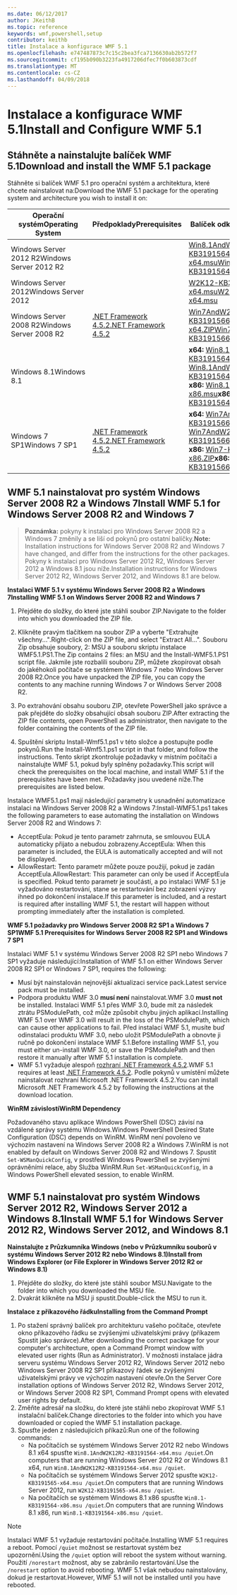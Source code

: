 ```yaml
---
ms.date: 06/12/2017
author: JKeithB
ms.topic: reference
keywords: wmf,powershell,setup
contributor: keithb
title: Instalace a konfigurace WMF 5.1
ms.openlocfilehash: e747487873c7c15c2bea3fca7136630ab2b572f7
ms.sourcegitcommit: cf195b090b3223fa4917206dfec7f0b603873cdf
ms.translationtype: MT
ms.contentlocale: cs-CZ
ms.lasthandoff: 04/09/2018
---
```

# <a name="install-and-configure-wmf-51"></a><span data-ttu-id="a71e5-103">Instalace a konfigurace WMF 5.1</span><span class="sxs-lookup"><span data-stu-id="a71e5-103">Install and Configure WMF 5.1</span></span> #


## <a name="download-and-install-the-wmf-51-package"></a><span data-ttu-id="a71e5-104">Stáhněte a nainstalujte balíček WMF 5.1</span><span class="sxs-lookup"><span data-stu-id="a71e5-104">Download and install the WMF 5.1 package</span></span>

<span data-ttu-id="a71e5-105">Stáhněte si balíček WMF 5.1 pro operační systém a architektura, které chcete nainstalovat na:</span><span class="sxs-lookup"><span data-stu-id="a71e5-105">Download the WMF 5.1 package for the operating system and architecture you wish to install it on:</span></span>

| <span data-ttu-id="a71e5-106">Operační systém</span><span class="sxs-lookup"><span data-stu-id="a71e5-106">Operating System</span></span>       | <span data-ttu-id="a71e5-107">Předpoklady</span><span class="sxs-lookup"><span data-stu-id="a71e5-107">Prerequisites</span></span>           | <span data-ttu-id="a71e5-108">Balíček odkazy</span><span class="sxs-lookup"><span data-stu-id="a71e5-108">Package Links</span></span>                          |
|------------------------|-------------------------|----------------------------------------|
| <span data-ttu-id="a71e5-109">Windows Server 2012 R2</span><span class="sxs-lookup"><span data-stu-id="a71e5-109">Windows Server 2012 R2</span></span> |                         | <span data-ttu-id="a71e5-110">[Win8.1AndW2K12R2-KB3191564-x64.msu][]</span><span class="sxs-lookup"><span data-stu-id="a71e5-110">[Win8.1AndW2K12R2-KB3191564-x64.msu][]</span></span> |
| <span data-ttu-id="a71e5-111">Windows Server 2012</span><span class="sxs-lookup"><span data-stu-id="a71e5-111">Windows Server 2012</span></span>    |                         | <span data-ttu-id="a71e5-112">[W2K12-KB3191565-x64.msu][]</span><span class="sxs-lookup"><span data-stu-id="a71e5-112">[W2K12-KB3191565-x64.msu][]</span></span>            |
| <span data-ttu-id="a71e5-113">Windows Server 2008 R2</span><span class="sxs-lookup"><span data-stu-id="a71e5-113">Windows Server 2008 R2</span></span> | <span data-ttu-id="a71e5-114">[.NET Framework 4.5.2][]</span><span class="sxs-lookup"><span data-stu-id="a71e5-114">[.NET Framework 4.5.2][]</span></span>| <span data-ttu-id="a71e5-115">[Win7AndW2K8R2-KB3191566-x64.ZIP][]</span><span class="sxs-lookup"><span data-stu-id="a71e5-115">[Win7AndW2K8R2-KB3191566-x64.ZIP][]</span></span>    |
| <span data-ttu-id="a71e5-116">Windows 8.1</span><span class="sxs-lookup"><span data-stu-id="a71e5-116">Windows 8.1</span></span>            |                         | <span data-ttu-id="a71e5-117">**x64:** [Win8.1AndW2K12R2-KB3191564-x64.msu][]</span><span class="sxs-lookup"><span data-stu-id="a71e5-117">**x64:** [Win8.1AndW2K12R2-KB3191564-x64.msu][]</span></span></br><span data-ttu-id="a71e5-118">**x86:** [Win8.1-KB3191564-x86.msu][]</span><span class="sxs-lookup"><span data-stu-id="a71e5-118">**x86:** [Win8.1-KB3191564-x86.msu][]</span></span> |
| <span data-ttu-id="a71e5-119">Windows 7 SP1</span><span class="sxs-lookup"><span data-stu-id="a71e5-119">Windows 7 SP1</span></span>          | <span data-ttu-id="a71e5-120">[.NET Framework 4.5.2][]</span><span class="sxs-lookup"><span data-stu-id="a71e5-120">[.NET Framework 4.5.2][]</span></span>| <span data-ttu-id="a71e5-121">**x64:** [Win7AndW2K8R2-KB3191566-x64.ZIP][]</span><span class="sxs-lookup"><span data-stu-id="a71e5-121">**x64:** [Win7AndW2K8R2-KB3191566-x64.ZIP][]</span></span></br><span data-ttu-id="a71e5-122">**x86:** [Win7-KB3191566-x86.ZIP][]</span><span class="sxs-lookup"><span data-stu-id="a71e5-122">**x86:** [Win7-KB3191566-x86.ZIP][]</span></span> |

[.NET Framework 4.5.2]: https://www.microsoft.com/download/details.aspx?id=42642
[W2K12-KB3191565-x64.msu]: https://go.microsoft.com/fwlink/?linkid=839513
[Win7-KB3191566-x86.ZIP]: https://go.microsoft.com/fwlink/?linkid=839522
[Win7AndW2K8R2-KB3191566-x64.ZIP]: https://go.microsoft.com/fwlink/?linkid=839523
[Win8.1-KB3191564-x86.msu]: https://go.microsoft.com/fwlink/?linkid=839521
[Win8.1AndW2K12R2-KB3191564-x64.msu]: https://go.microsoft.com/fwlink/?linkid=839516

## <a name="install-wmf-51-for-windows-server-2008-r2-and-windows-7"></a><span data-ttu-id="a71e5-129">WMF 5.1 nainstalovat pro systém Windows Server 2008 R2 a Windows 7</span><span class="sxs-lookup"><span data-stu-id="a71e5-129">Install WMF 5.1 for Windows Server 2008 R2 and Windows 7</span></span>

> <span data-ttu-id="a71e5-130">**Poznámka:** pokyny k instalaci pro Windows Server 2008 R2 a Windows 7 změnily a se liší od pokynů pro ostatní balíčky.</span><span class="sxs-lookup"><span data-stu-id="a71e5-130">**Note:** Installation instructions for Windows Server 2008 R2 and Windows 7 have changed, and differ from the instructions for the other packages.</span></span> <span data-ttu-id="a71e5-131">Pokyny k instalaci pro Windows Server 2012 R2, Windows Server 2012 a Windows 8.1 jsou níže.</span><span class="sxs-lookup"><span data-stu-id="a71e5-131">Installation instructions for Windows Server 2012 R2, Windows Server 2012, and Windows 8.1 are below.</span></span>

<span data-ttu-id="a71e5-132">**Instalaci WMF 5.1 v systému Windows Server 2008 R2 a Windows 7**</span><span class="sxs-lookup"><span data-stu-id="a71e5-132">**Installing WMF 5.1 on Windows Server 2008 R2 and Windows 7**</span></span>

1. <span data-ttu-id="a71e5-133">Přejděte do složky, do které jste stáhli soubor ZIP.</span><span class="sxs-lookup"><span data-stu-id="a71e5-133">Navigate to the folder into which you downloaded the ZIP file.</span></span>

2. <span data-ttu-id="a71e5-134">Klikněte pravým tlačítkem na soubor ZIP a vyberte "Extrahujte všechny...".</span><span class="sxs-lookup"><span data-stu-id="a71e5-134">Right-click on the ZIP file, and select "Extract All...".</span></span> <span data-ttu-id="a71e5-135">Souboru Zip obsahuje soubory, 2: MSU a souboru skriptu instalace WMF5.1.PS1.</span><span class="sxs-lookup"><span data-stu-id="a71e5-135">The Zip contains 2 files: an MSU and the Install-WMF5.1.PS1 script file.</span></span>
<span data-ttu-id="a71e5-136">Jakmile jste rozbalili souboru ZIP, můžete zkopírovat obsah do jakéhokoli počítače se systémem Windows 7 nebo Windows Server 2008 R2.</span><span class="sxs-lookup"><span data-stu-id="a71e5-136">Once you have unpacked the ZIP file, you can copy the contents to any machine running Windows 7 or Windows Server 2008 R2.</span></span>

3. <span data-ttu-id="a71e5-137">Po extrahování obsahu souboru ZIP, otevřete PowerShell jako správce a pak přejděte do složky obsahující obsah souboru ZIP.</span><span class="sxs-lookup"><span data-stu-id="a71e5-137">After extracting the ZIP file contents, open PowerShell as administrator, then navigate to the folder containing the contents of the ZIP file.</span></span>

4. <span data-ttu-id="a71e5-138">Spuštění skriptu Install-Wmf5.1.ps1 v této složce a postupujte podle pokynů.</span><span class="sxs-lookup"><span data-stu-id="a71e5-138">Run the Install-Wmf5.1.ps1 script in that folder, and follow the instructions.</span></span> <span data-ttu-id="a71e5-139">Tento skript zkontroluje požadavky v místním počítači a nainstalujte WMF 5.1, pokud byly splněny požadavky.</span><span class="sxs-lookup"><span data-stu-id="a71e5-139">This script will check the prerequisites on the local machine, and install WMF 5.1 if the prerequisites have been met.</span></span> <span data-ttu-id="a71e5-140">Požadavky jsou uvedené níže.</span><span class="sxs-lookup"><span data-stu-id="a71e5-140">The prerequisites are listed below.</span></span>

<span data-ttu-id="a71e5-141">Instalace WMF5.1.ps1 mají následující parametry k usnadnění automatizace instalaci na Windows Server 2008 R2 a Windows 7:</span><span class="sxs-lookup"><span data-stu-id="a71e5-141">Install-WMF5.1.ps1 takes the following parameters to ease automating the installation on Windows Server 2008 R2 and Windows 7:</span></span>

- <span data-ttu-id="a71e5-142">AcceptEula: Pokud je tento parametr zahrnuta, se smlouvou EULA automaticky přijato a nebudou zobrazeny.</span><span class="sxs-lookup"><span data-stu-id="a71e5-142">AcceptEula: When this parameter is included, the EULA is automatically accepted and will not be displayed.</span></span>
- <span data-ttu-id="a71e5-143">AllowRestart: Tento parametr můžete pouze použijí, pokud je zadán AcceptEula.</span><span class="sxs-lookup"><span data-stu-id="a71e5-143">AllowRestart: This parameter can only be used if AcceptEula is specified.</span></span> <span data-ttu-id="a71e5-144">Pokud tento parametr je součástí, a po instalaci WMF 5.1 je vyžadováno restartování, stane se restartování bez zobrazení výzvy ihned po dokončení instalace.</span><span class="sxs-lookup"><span data-stu-id="a71e5-144">If this parameter is included, and a restart is required after installing WMF 5.1, the restart will happen without prompting immediately after the installation is completed.</span></span>

<span data-ttu-id="a71e5-145">**WMF 5.1 požadavky pro Windows Server 2008 R2 SP1 a Windows 7 SP1**</span><span class="sxs-lookup"><span data-stu-id="a71e5-145">**WMF 5.1 Prerequisites for Windows Server 2008 R2 SP1 and Windows 7 SP1**</span></span>

<span data-ttu-id="a71e5-146">Instalaci WMF 5.1 v systému Windows Server 2008 R2 SP1 nebo Windows 7 SP1 vyžaduje následující:</span><span class="sxs-lookup"><span data-stu-id="a71e5-146">Installation of WMF 5.1 on either Windows Server 2008 R2 SP1 or Windows 7 SP1, requires the following:</span></span>
- <span data-ttu-id="a71e5-147">Musí být nainstalován nejnovější aktualizaci service pack.</span><span class="sxs-lookup"><span data-stu-id="a71e5-147">Latest service pack must be installed.</span></span>
- <span data-ttu-id="a71e5-148">Podpora produktu WMF 3.0 **musí není** nainstalovat.</span><span class="sxs-lookup"><span data-stu-id="a71e5-148">WMF 3.0 **must not** be installed.</span></span> <span data-ttu-id="a71e5-149">Instalaci WMF 5.1 přes WMF 3.0, bude mít za následek ztrátu PSModulePath, což může způsobit chybu jiných aplikací.</span><span class="sxs-lookup"><span data-stu-id="a71e5-149">Installing WMF 5.1 over WMF 3.0 will result in the loss of the PSModulePath, which can cause other applications to fail.</span></span> <span data-ttu-id="a71e5-150">Před instalací WMF 5.1, musíte buď odinstalaci produktu WMF 3.0, nebo uložit PSModulePath a obnovte ji ručně po dokončení instalace WMF 5.1.</span><span class="sxs-lookup"><span data-stu-id="a71e5-150">Before installing WMF 5.1, you must either un-install WMF 3.0, or save the PSModulePath and then restore it manually after WMF 5.1 installation is complete.</span></span>
- <span data-ttu-id="a71e5-151">WMF 5.1 vyžaduje alespoň [rozhraní .NET Framework 4.5.2](https://www.microsoft.com/en-ca/download/details.aspx?id=42642).</span><span class="sxs-lookup"><span data-stu-id="a71e5-151">WMF 5.1 requires at least [.NET Framework 4.5.2](https://www.microsoft.com/en-ca/download/details.aspx?id=42642).</span></span>
<span data-ttu-id="a71e5-152">Podle pokynů v umístění můžete nainstalovat rozhraní Microsoft .NET Framework 4.5.2.</span><span class="sxs-lookup"><span data-stu-id="a71e5-152">You can install Microsoft .NET Framework 4.5.2 by following the instructions at the download location.</span></span>

<span data-ttu-id="a71e5-153">**WinRM závislostí**</span><span class="sxs-lookup"><span data-stu-id="a71e5-153">**WinRM Dependency**</span></span>

<span data-ttu-id="a71e5-154">Požadovaného stavu aplikace Windows PowerShell (DSC) závisí na vzdálené správy systému Windows.</span><span class="sxs-lookup"><span data-stu-id="a71e5-154">Windows PowerShell Desired State Configuration (DSC) depends on WinRM.</span></span>
<span data-ttu-id="a71e5-155">WinRM není povoleno ve výchozím nastavení na Windows Server 2008 R2 a Windows 7.</span><span class="sxs-lookup"><span data-stu-id="a71e5-155">WinRM is not enabled by default on Windows Server 2008 R2 and Windows 7.</span></span>
<span data-ttu-id="a71e5-156">Spustit `Set-WSManQuickConfig`, v prostředí Windows PowerShell se zvýšenými oprávněními relace, aby Služba WinRM.</span><span class="sxs-lookup"><span data-stu-id="a71e5-156">Run `Set-WSManQuickConfig`, in a Windows PowerShell elevated session, to enable WinRM.</span></span>


## <a name="install-wmf-51-for-windows-server-2012-r2-windows-server-2012-and-windows-81"></a><span data-ttu-id="a71e5-157">WMF 5.1 nainstalovat pro systém Windows Server 2012 R2, Windows Server 2012 a Windows 8.1</span><span class="sxs-lookup"><span data-stu-id="a71e5-157">Install WMF 5.1 for Windows Server 2012 R2, Windows Server 2012, and Windows 8.1</span></span>
<span data-ttu-id="a71e5-158">**Nainstalujte z Průzkumníka Windows (nebo v Průzkumníku souborů v systému Windows Server 2012 R2 nebo Windows 8.1)**</span><span class="sxs-lookup"><span data-stu-id="a71e5-158">**Install from Windows Explorer (or File Explorer in Windows Server 2012 R2 or Windows 8.1)**</span></span>

1. <span data-ttu-id="a71e5-159">Přejděte do složky, do které jste stáhli soubor MSU.</span><span class="sxs-lookup"><span data-stu-id="a71e5-159">Navigate to the folder into which you downloaded the MSU file.</span></span>
2. <span data-ttu-id="a71e5-160">Dvakrát klikněte na MSU ji spustit.</span><span class="sxs-lookup"><span data-stu-id="a71e5-160">Double-click the MSU to run it.</span></span>

<span data-ttu-id="a71e5-161">**Instalace z příkazového řádku**</span><span class="sxs-lookup"><span data-stu-id="a71e5-161">**Installing from the Command Prompt**</span></span>

1. <span data-ttu-id="a71e5-162">Po stažení správný balíček pro architekturu vašeho počítače, otevřete okno příkazového řádku se zvýšenými uživatelskými právy (příkazem Spustit jako správce).</span><span class="sxs-lookup"><span data-stu-id="a71e5-162">After downloading the correct package for your computer's architecture, open a Command Prompt window with elevated user rights (Run as Administrator).</span></span> <span data-ttu-id="a71e5-163">V možnosti instalace jádra serveru systému Windows Server 2012 R2, Windows Server 2012 nebo Windows Server 2008 R2 SP1 příkazový řádek se zvýšenými uživatelskými právy ve výchozím nastavení otevře.</span><span class="sxs-lookup"><span data-stu-id="a71e5-163">On the Server Core installation options of Windows Server 2012 R2, Windows Server 2012, or Windows Server 2008 R2 SP1, Command Prompt opens with elevated user rights by default.</span></span>
2. <span data-ttu-id="a71e5-164">Změňte adresář na složku, do které jste stáhli nebo zkopírovat WMF 5.1 instalační balíček.</span><span class="sxs-lookup"><span data-stu-id="a71e5-164">Change directories to the folder into which you have downloaded or copied the WMF 5.1 installation package.</span></span>
3. <span data-ttu-id="a71e5-165">Spusťte jeden z následujících příkazů:</span><span class="sxs-lookup"><span data-stu-id="a71e5-165">Run one of the following commands:</span></span>
   - <span data-ttu-id="a71e5-166">Na počítačích se systémem Windows Server 2012 R2 nebo Windows 8.1 x64 spusťte `Win8.1AndW2K12R2-KB3191564-x64.msu /quiet`.</span><span class="sxs-lookup"><span data-stu-id="a71e5-166">On computers that are running Windows Server 2012 R2 or Windows 8.1 x64, run `Win8.1AndW2K12R2-KB3191564-x64.msu /quiet`.</span></span>
   - <span data-ttu-id="a71e5-167">Na počítačích se systémem Windows Server 2012 spusťte `W2K12-KB3191565-x64.msu /quiet`.</span><span class="sxs-lookup"><span data-stu-id="a71e5-167">On computers that are running Windows Server 2012, run `W2K12-KB3191565-x64.msu /quiet`.</span></span>
   - <span data-ttu-id="a71e5-168">Na počítačích se systémem Windows 8.1 x86 spusťte `Win8.1-KB3191564-x86.msu /quiet`.</span><span class="sxs-lookup"><span data-stu-id="a71e5-168">On computers that are running Windows 8.1 x86, run `Win8.1-KB3191564-x86.msu /quiet`.</span></span>

> [!NOTE]
> <span data-ttu-id="a71e5-169">Instalaci WMF 5.1 vyžaduje restartování počítače.</span><span class="sxs-lookup"><span data-stu-id="a71e5-169">Installing WMF 5.1 requires a reboot.</span></span> <span data-ttu-id="a71e5-170">Pomocí `/quiet` možnost se restartovat systém bez upozornění.</span><span class="sxs-lookup"><span data-stu-id="a71e5-170">Using the `/quiet` option will reboot the system without warning.</span></span>
> <span data-ttu-id="a71e5-171">Použití `/norestart` možnost, aby se zabránilo restartování.</span><span class="sxs-lookup"><span data-stu-id="a71e5-171">Use the `/norestart` option to avoid rebooting.</span></span> <span data-ttu-id="a71e5-172">WMF 5.1 však nebudou nainstalovány, dokud je restartovat.</span><span class="sxs-lookup"><span data-stu-id="a71e5-172">However, WMF 5.1 will not be installed until you have rebooted.</span></span>